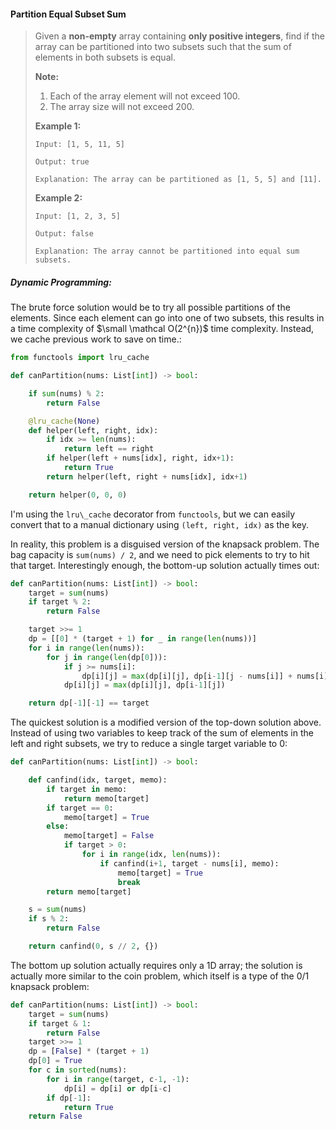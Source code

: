 #### Partition Equal Subset Sum

> Given a **non-empty** array containing **only positive integers**, find if the array can be partitioned into two subsets such that the sum of elements in both subsets is equal.
>
> **Note:**
>
> 1. Each of the array element will not exceed 100.
> 2. The array size will not exceed 200.
>
> **Example 1:**
>
> ```
> Input: [1, 5, 11, 5]
>
> Output: true
>
> Explanation: The array can be partitioned as [1, 5, 5] and [11].
> ```
>
> **Example 2:**
>
> ```
> Input: [1, 2, 3, 5]
>
> Output: false
>
> Explanation: The array cannot be partitioned into equal sum subsets.
> ```

##### Dynamic Programming:

The brute force solution would be to try all possible partitions of the elements. Since each element can go into one of two subsets, this results in a time complexity of $\small \mathcal O(2^{n})$ time complexity. Instead, we cache previous work to save on time.:

```py
from functools import lru_cache

def canPartition(nums: List[int]) -> bool:

    if sum(nums) % 2:
        return False

    @lru_cache(None)
    def helper(left, right, idx):
        if idx >= len(nums):
            return left == right
        if helper(left + nums[idx], right, idx+1):
            return True
        return helper(left, right + nums[idx], idx+1)

    return helper(0, 0, 0)
```

I'm using the `lru\_cache` decorator from `functools`, but we can easily convert that to a manual dictionary using `(left, right, idx)` as the key.

In reality, this problem is a disguised version of the knapsack problem. The bag capacity is `sum(nums) / 2`, and we need to pick elements to try to hit that target. Interestingly enough, the bottom-up solution actually times out:

```py
def canPartition(nums: List[int]) -> bool:
    target = sum(nums)
    if target % 2:
        return False

    target >>= 1
    dp = [[0] * (target + 1) for _ in range(len(nums))]
    for i in range(len(nums)):
        for j in range(len(dp[0])):
            if j >= nums[i]:
                dp[i][j] = max(dp[i][j], dp[i-1][j - nums[i]] + nums[i])
            dp[i][j] = max(dp[i][j], dp[i-1][j])

    return dp[-1][-1] == target
```

The quickest solution is a modified version of the top-down solution above. Instead of using two variables to keep track of the sum of elements in the left and right subsets, we try to reduce a single target variable to 0:

```py
def canPartition(nums: List[int]) -> bool:

    def canfind(idx, target, memo):
        if target in memo:
            return memo[target]
        if target == 0:
            memo[target] = True
        else:
            memo[target] = False
            if target > 0:
                for i in range(idx, len(nums)):
                    if canfind(i+1, target - nums[i], memo):
                        memo[target] = True
                        break
        return memo[target]

    s = sum(nums)
    if s % 2:
        return False

    return canfind(0, s // 2, {})
```

The bottom up solution actually requires only a 1D array; the solution is actually more similar to the coin problem, which itself is a type of the 0/1 knapsack problem:

```py
def canPartition(nums: List[int]) -> bool:
    target = sum(nums)
    if target & 1:
        return False
    target >>= 1
    dp = [False] * (target + 1)
    dp[0] = True
    for c in sorted(nums):
        for i in range(target, c-1, -1):
            dp[i] = dp[i] or dp[i-c]
        if dp[-1]:
            return True
    return False
```



